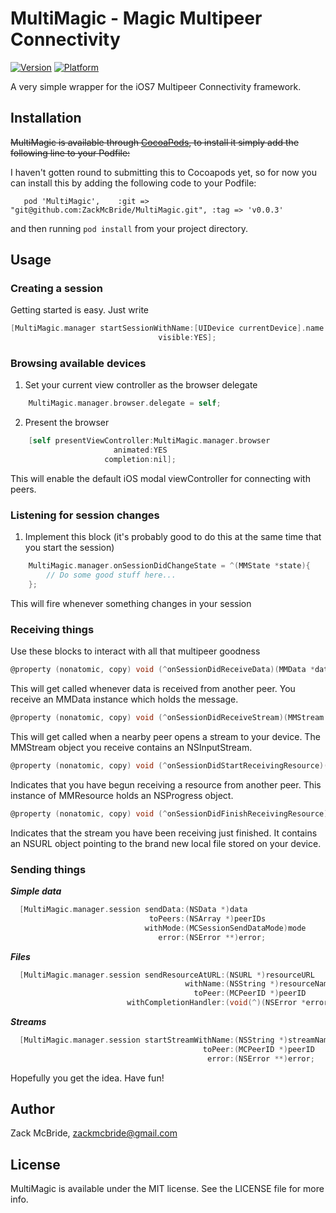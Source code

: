 # MultiMagic - Magic Multipeer Connectivity

[![Version](http://cocoapod-badges.herokuapp.com/v/MultiMagic/badge.png)](http://cocoadocs.org/docsets/MultiMagic)
[![Platform](http://cocoapod-badges.herokuapp.com/p/MultiMagic/badge.png)](http://cocoadocs.org/docsets/MultiMagic)

A very simple wrapper for the iOS7 Multipeer Connectivity framework. 

## Installation

~~MultiMagic is available through [CocoaPods](http://cocoapods.org), to install
it simply add the following line to your Podfile:~~

I haven't gotten round to submitting this to Cocoapods yet, so for now you can install this by adding the following code to your Podfile:
```
   pod 'MultiMagic',	:git => "git@github.com:ZackMcBride/MultiMagic.git", :tag => 'v0.0.3' 
```

and then running ```pod install``` from your project directory.

## Usage

### Creating a session

Getting started is easy. Just write

```objective-c
[MultiMagic.manager startSessionWithName:[UIDevice currentDevice].name
                                 visible:YES];
```

### Browsing available devices

1. Set your current view controller as the browser delegate

```objective-c
    MultiMagic.manager.browser.delegate = self;
```

2. Present the browser

```objective-c
    [self presentViewController:MultiMagic.manager.browser 
                       animated:YES 
                     completion:nil];
```

This will enable the default iOS modal viewController for connecting with peers.

### Listening for session changes

1. Implement this block (it's probably good to do this at the same time that you start the session)

```objective-c
    MultiMagic.manager.onSessionDidChangeState = ^(MMState *state){
        // Do some good stuff here...
    };
```

This will fire whenever something changes in your session

### Receiving things

Use these blocks to interact with all that multipeer goodness

```objective-c
@property (nonatomic, copy) void (^onSessionDidReceiveData)(MMData *data);
```

This will get called whenever data is received from another peer. You receive an MMData instance which holds the message.


```objective-c
@property (nonatomic, copy) void (^onSessionDidReceiveStream)(MMStream *stream);
```

This will get called when a nearby peer opens a stream to your device. The MMStream object you receive contains an NSInputStream.


```objective-c
@property (nonatomic, copy) void (^onSessionDidStartReceivingResource)(MMResource *resource);
```

Indicates that you have begun receiving a resource from another peer. This instance of MMResource holds an NSProgress object.


```objective-c
@property (nonatomic, copy) void (^onSessionDidFinishReceivingResource)(MMResource *resource);
```

Indicates that the stream you have been receiving just finished. It contains an NSURL object pointing to the brand new local file stored on your device.

### Sending things

  ***Simple data***
  
  ```objective-c
    [MultiMagic.manager.session sendData:(NSData *)data 
                                 toPeers:(NSArray *)peerIDs 
                                withMode:(MCSessionSendDataMode)mode 
                                   error:(NSError **)error;
  ```
  
  ***Files***
  
  ```objective-c
    [MultiMagic.manager.session sendResourceAtURL:(NSURL *)resourceURL 
                                         withName:(NSString *)resourceName 
                                           toPeer:(MCPeerID *)peerID
                            withCompletionHandler:(void(^)(NSError *error))completionHandler;
  ```
  
  ***Streams***
  
  ```objective-c
    [MultiMagic.manager.session startStreamWithName:(NSString *)streamName 
                                             toPeer:(MCPeerID *)peerID 
                                              error:(NSError **)error;
  ```
Hopefully you get the idea. Have fun!

## Author

Zack McBride, zackmcbride@gmail.com

## License

MultiMagic is available under the MIT license. See the LICENSE file for more info.

